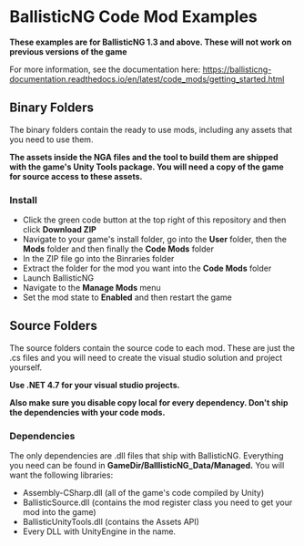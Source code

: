 # BallisticNG Code Mod Examples
**These examples are for BallisticNG 1.3 and above. These will not work on previous versions of the game**

For more information, see the documentation here: https://ballisticng-documentation.readthedocs.io/en/latest/code_mods/getting_started.html

## Binary Folders
The binary folders contain the ready to use mods, including any assets that you need to use them.

**The assets inside the NGA files and the tool to build them are shipped with the game's Unity Tools package. You will need a copy of the game for source access to these assets.**

### Install
* Click the green code button at the top right of this repository and then click **Download ZIP**
* Navigate to your game's install folder, go into the **User** folder, then the **Mods** folder and then finally the **Code Mods** folder
* In the ZIP file go into the Binraries folder
* Extract the folder for the mod you want into the **Code Mods** folder
* Launch BallisticNG
* Navigate to the **Manage Mods** menu
* Set the mod state to **Enabled** and then restart the game

## Source Folders
The source folders contain the source code to each mod. These are just the .cs files and you will need to create the visual studio solution and project yourself.

**Use .NET 4.7 for your visual studio projects.**

**Also make sure you disable copy local for every dependency. Don't ship the dependencies with your code mods.**

### Dependencies
The only dependencies are .dll files that ship with BallisticNG. Everything you need can be found in **GameDir/BalllisticNG_Data/Managed.** You will want the following libraries:

* Assembly-CSharp.dll (all of the game's code compiled by Unity)
* BallisticSource.dll (contains the mod register class you need to get your mod into the game)
* BallisticUnityTools.dll (contains the Assets API)
* Every DLL with UnityEngine in the name.

